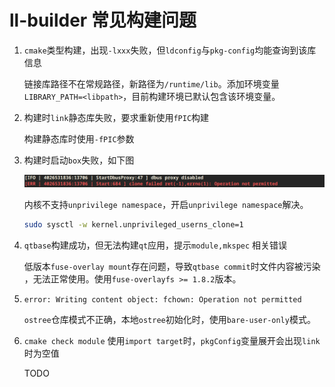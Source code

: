 # ll-builder 常见构建问题

1. `cmake`类型构建，出现`-lxxx`失败，但`ldconfig`与`pkg-config`均能查询到该库信息

    链接库路径不在常规路径，新路径为`/runtime/lib`。添加环境变量 `LIBRARY_PATH=<libpath>`，目前构建环境已默认包含该环境变量。

2. 构建时`link`静态库失败，要求重新使用`fPIC`构建

    构建静态库时使用`-fPIC`参数

3. 构建时启动`box`失败，如下图

    ![ll-box启动失败](images/ll-box-start-failed.png)

    内核不支持`unprivilege namespace`，开启`unprivilege namespace`解决。

    ```bash
    sudo sysctl -w kernel.unprivileged_userns_clone=1
    ```

4. `qtbase`构建成功，但无法构建`qt`应用，提示`module,mkspec` 相关错误

    低版本`fuse-overlay mount`存在问题，导致`qtbase commit`时文件内容被污染 ，无法正常使用。使用`fuse-overlayfs >= 1.8.2`版本。

5. `error: Writing content object: fchown: Operation not permitted`

    `ostree`仓库模式不正确，本地`ostree`初始化时，使用`bare-user-only`模式。

6. `cmake check module` 使用`import target`时，`pkgConfig`变量展开会出现`link`时为空值

    TODO
